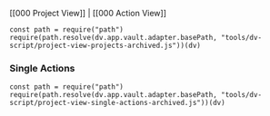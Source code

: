  [[000 Project View]] | [[000 Action View]]

```dataviewjs
const path = require("path")
require(path.resolve(dv.app.vault.adapter.basePath, "tools/dv-script/project-view-projects-archived.js"))(dv)
```

### Single Actions

```dataviewjs
const path = require("path")
require(path.resolve(dv.app.vault.adapter.basePath, "tools/dv-script/project-view-single-actions-archived.js"))(dv)
```

